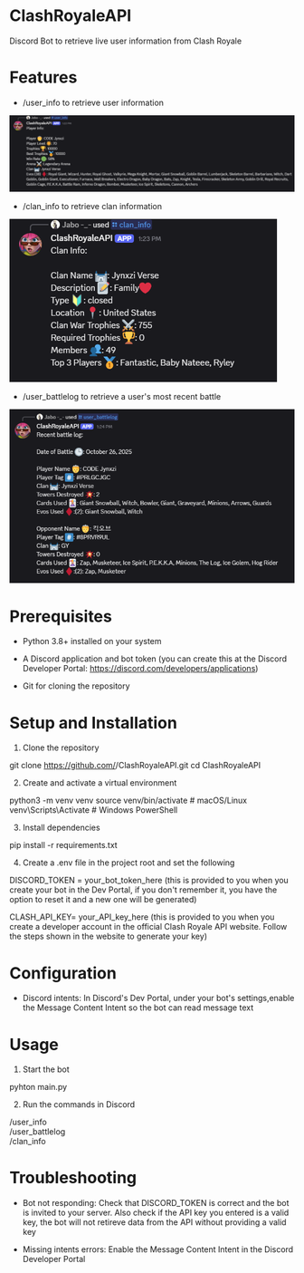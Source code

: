 # ClashRoyaleAPI
Discord Bot to retrieve live user information from Clash Royale

# Features

- /user_info to retrieve user information

![User Info Example](./screenshots/user_info_example.png)

- /clan_info to retrieve clan information

![Clan Info Example](./screenshots/clan_info_example.png)

- /user_battlelog to retrieve a user's most recent battle

![User Battlelog Example](./screenshots/user_battlelog_example.png)

# Prerequisites

- Python 3.8+ installed on your system

- A Discord application and bot token (you can create this at the Discord Developer Portal: https://discord.com/developers/applications)

- Git for cloning the repository

# Setup and Installation

1. Clone the repository

git clone https://github.com/<your-username>/ClashRoyaleAPI.git
cd ClashRoyaleAPI

2. Create and activate a virtual environment

python3 -m venv venv
source venv/bin/activate # macOS/Linux
venv\Scripts\Activate # Windows PowerShell

3. Install dependencies

pip install -r requirements.txt

4. Create a .env file in the project root and set the following

DISCORD_TOKEN = your_bot_token_here (this is provided to you when you create your bot in the Dev Portal, if you don't remember it, you have the option to reset it and a new one will be generated)

CLASH_API_KEY= your_API_key_here (this is provided to you when you create a developer account in the official Clash Royale API website. Follow the steps shown in the website to generate your key)

# Configuration

- Discord intents: In Discord's Dev Portal, under your bot's settings,enable the Message Content Intent so the bot can read message text

# Usage

1. Start the bot

pyhton main.py

2. Run the commands in Discord

/user_info  
/user_battlelog  
/clan_info  

# Troubleshooting

- Bot not responding: Check that DISCORD_TOKEN is correct and the bot is invited to your server. Also check if the API key you entered is a valid key, the bot will not retireve data from the API without providing a valid key

- Missing intents errors: Enable the Message Content Intent in the Discord Developer Portal